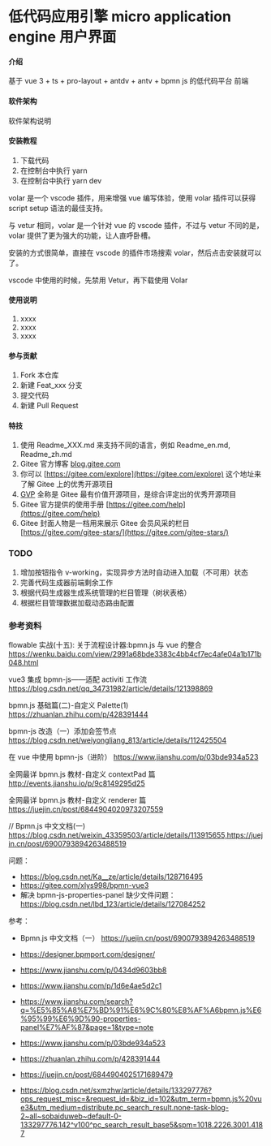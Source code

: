 # 低代码应用引擎 micro application engine 用户界面

#### 介绍

基于 vue 3 + ts + pro-layout + antdv + antv + bpmn js 的低代码平台 前端

#### 软件架构

软件架构说明

#### 安装教程

1.  下载代码
2.  在控制台中执行 yarn
3.  在控制台中执行 yarn dev

volar 是一个 vscode 插件，用来增强 vue 编写体验，使用 volar 插件可以获得 script setup 语法的最佳支持。

与 vetur 相同，volar 是一个针对 vue 的 vscode 插件，不过与 vetur 不同的是，volar 提供了更为强大的功能，让人直呼卧槽。

安装的方式很简单，直接在 vscode 的插件市场搜索 volar，然后点击安装就可以了。

vscode 中使用的时候，先禁用 Vetur，再下载使用 Volar

#### 使用说明

1.  xxxx
2.  xxxx
3.  xxxx

#### 参与贡献

1.  Fork 本仓库
2.  新建 Feat_xxx 分支
3.  提交代码
4.  新建 Pull Request

#### 特技

1.  使用 Readme_XXX.md 来支持不同的语言，例如 Readme_en.md, Readme_zh.md
2.  Gitee 官方博客 [blog.gitee.com](https://blog.gitee.com)
3.  你可以 [https://gitee.com/explore](https://gitee.com/explore) 这个地址来了解 Gitee 上的优秀开源项目
4.  [GVP](https://gitee.com/gvp) 全称是 Gitee 最有价值开源项目，是综合评定出的优秀开源项目
5.  Gitee 官方提供的使用手册 [https://gitee.com/help](https://gitee.com/help)
6.  Gitee 封面人物是一档用来展示 Gitee 会员风采的栏目 [https://gitee.com/gitee-stars/](https://gitee.com/gitee-stars/)

### TODO

1.  增加按钮指令 v-working，实现异步方法时自动进入加载（不可用）状态
2.  完善代码生成器前端剩余工作
3.  根据代码生成器生成系统管理的栏目管理（树状表格）
4.  根据栏目管理数据加载动态路由配置

### 参考资料

flowable 实战(十五): 关于流程设计器:bpmn.js 与 vue 的整合 https://wenku.baidu.com/view/2991a68bde3383c4bb4cf7ec4afe04a1b171b048.html

vue3 集成 bpmn-js——适配 activiti 工作流 https://blog.csdn.net/qq_34731982/article/details/121398869

bpmn.js 基础篇(二)-自定义 Palette(1) https://zhuanlan.zhihu.com/p/428391444

bpmn-js 改造（一）添加会签节点 https://blog.csdn.net/weiyongliang_813/article/details/112425504

在 vue 中使用 bpmn-js（进阶） https://www.jianshu.com/p/03bde934a523

全网最详 bpmn.js 教材-自定义 contextPad 篇 http://events.jianshu.io/p/9c8149295d25

全网最详 bpmn.js 教材-自定义 renderer 篇 https://juejin.cn/post/6844904020973207559

// Bpmn.js 中文文档(一) https://blog.csdn.net/weixin_43359503/article/details/113915655,https://juejin.cn/post/6900793894263488519

<!-- //========== -->

问题：

- https://blog.csdn.net/Ka__ze/article/details/128716495
- https://gitee.com/xlys998/bpmn-vue3
- 解决 bpmn-js-properties-panel 缺少文件问题：https://blog.csdn.net/lbd_123/article/details/127084252

参考：

- Bpmn.js 中文文档（一） https://juejin.cn/post/6900793894263488519
- https://designer.bpmport.com/designer/
- https://www.jianshu.com/p/0434d9603bb8
- https://www.jianshu.com/p/1d6e4ae5d2c1
- https://www.jianshu.com/search?q=%E5%85%A8%E7%BD%91%E6%9C%80%E8%AF%A6bpmn.js%E6%95%99%E6%9D%90-properties-panel%E7%AF%87&page=1&type=note
- https://www.jianshu.com/p/03bde934a523
- https://zhuanlan.zhihu.com/p/428391444
- https://juejin.cn/post/6844904025171689479

- https://blog.csdn.net/sxmzhw/article/details/133297776?ops_request_misc=&request_id=&biz_id=102&utm_term=bpmn.js%20vue3&utm_medium=distribute.pc_search_result.none-task-blog-2~all~sobaiduweb~default-0-133297776.142^v100^pc_search_result_base5&spm=1018.2226.3001.4187
